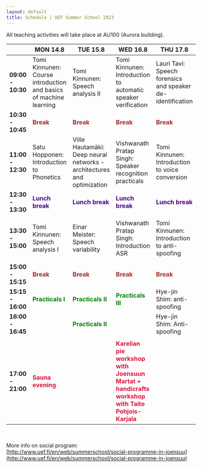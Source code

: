 ```yaml
---
layout: default
title: Schedule | UEF Summer School 2023
---
```


All teaching activities will take place at AU100 (Aurora building).

|                   | MON 14.8                                          | TUE 15.8                                                | WED 16.8                                          | THU 17.8                                          | FRI 18.8                                          |
|-------------------|---------------------------------------------------|---------------------------------------------------------|---------------------------------------------------|---------------------------------------------------|---------------------------------------------------|
| **09:00 - 10:30**   |            Tomi Kinnunen: Course introduction and basics of machine learning                                       |  Tomi Kinnunen: Speech analysis II                      | Tomi Kinnunen: Introduction to automatic speaker verification                      | Lauri Tavi: Speech forensics and speaker de-identification | Hye-jin Shim: Anti-spoofing         |
| **10:30 - 10:45** | <span style="color:brown">**Break**</span> | <span style="color:brown">**Break**</span>       | <span style="color:brown">**Break**</span> | <span style="color:brown">**Break**</span>       | <span style="color:brown">**Break**</span> |
| **11:00 - 12:30** | Satu Hopponen: Introduction to Phonetics           |        Ville Hautamäki: Deep neural networks - architectures and optimization          | Vishwanath Pratap Singh: Speaker recognition practicals                   | Tomi Kinnunen: Introduction to voice conversion | Rosa González Hautamäki: Interpretability and speech technology models |
| **12:30 - 13:30** | <span style="color:indigo">**Lunch break**</span> | <span style="color:indigo">**Lunch break**</span>       | <span style="color:indigo">**Lunch break**</span> | <span style="color:indigo">**Lunch break**</span>       | <span style="color:indigo">**Lunch break**</span>   |
| **13:30 - 15:00** | Tomi Kinnunen: Speech analysis I                          |            Einar Meister: Speech variability                  | Vishwanath Pratap Singh: Introduction ASR           | Tomi Kinnunen: Introduction to anti-spoofing | Poster session (+ mandatory learning diary from participants) |
| **15:00 - 15:15** | <span style="color:brown">**Break**</span> | <span style="color:brown">**Break**</span>       | <span style="color:brown">**Break**</span> | <span style="color:brown">**Break**</span>       |   <span style="color:brown">**Break**</span> |
| **15:15 - 16:00** | <span style="color:green">**Practicals I**</span>             | <span style="color:green">**Practicals II**</span> | <span style="color:green">**Practicals III**</span>                                          | Hye-jin Shim: anti-spoofing |  <span style="color:green">**Practicals IV**</span> |
| **16:00 - 16:45** |                 | <span style="color:green">**Practicals II**</span> |                                           | Hye-jin Shim: Anti-spoofing |  <span style="color:green">**Practicals IV**</span> |
|                   |                                                   |                                                         |                                                   |                                                         |                                                   |
| **17:00 - 21:00**  | <span style="color:crimson">**Sauna evening**</span>          |                                                         | <span style="color:crimson">**Karelian pie workshop with Joensuun Martat + handicrafts workshop with Taito Pohjois-Karjala**</span>                                                                        |                                                   |                 <span style="color:crimson">**Farewell dinner (Kerubi)**                                  |

&nbsp;

More info on social program: [http://www.uef.fi/en/web/summerschool/social-programme-in-joensuu](http://www.uef.fi/en/web/summerschool/social-programme-in-joensuu)
&nbsp;

